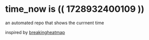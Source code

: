 # time_now is (( 1728932400109 ))

an automated repo that shows the currnent time

inspired by [breakingheatmap](https://github.com/breakingheatmap/breakingheatmap)